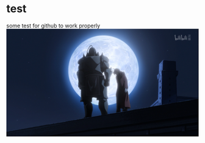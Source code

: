 # test
some test for github to work properly
![some test figures](https://github.com/liuboyao16/test/blob/main/examples/2020-05-26%20(3).png)
